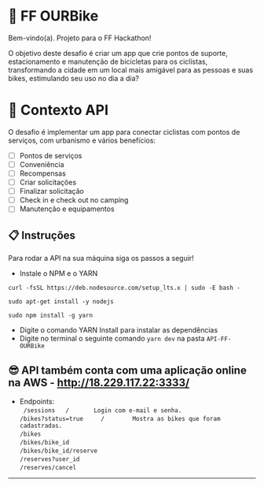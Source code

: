 # 🚀 FF OURBike

Bem-vindo(a). Projeto para o FF Hackathon!

O objetivo deste desafio é criar um app que crie pontos de suporte, estacionamento e manutenção de bicicletas para
os ciclistas, transformando a cidade em um local mais amigável para as pessoas e suas
bikes, estimulando seu uso no dia a dia?


# 🧠 Contexto API

O desafio é implementar um app para conectar ciclistas com pontos de serviços, com urbanismo e vários benefícios:

- [ ] Pontos de serviços
- [ ] Conveniência
- [ ] Recompensas
- [ ] Criar solicitações
- [ ] Finalizar solicitação
- [ ] Check in e check out no camping
- [ ] Manutenção e equipamentos

## 📋 Instruções

Para rodar a API na sua máquina siga os passos a seguir!

- Instale o NPM e o YARN 
```
curl -fsSL https://deb.nodesource.com/setup_lts.x | sudo -E bash -

sudo apt-get install -y nodejs

sudo npm install -g yarn
```
- Digite o comando YARN Install para instalar as dependências
- Digite no terminal o seguinte comando
 `yarn dev` na pasta `API-FF-OURBike`


## 😎 API também conta com uma aplicação online na AWS - http://18.229.117.22:3333/

- Endpoints:<br/>
` 
/sessions   /       Login com e-mail e senha.  
`<br/>
`
/bikes?status=true     /        Mostra as bikes que foram cadastradas.  
`<br/>
`
/bikes 
`<br/>
`
/bikes/bike_id
`<br/>
`
/bikes/bike_id/reserve
`<br/>
`
/reserves?user_id
`<br/>
`
/reserves/cancel
`
---
